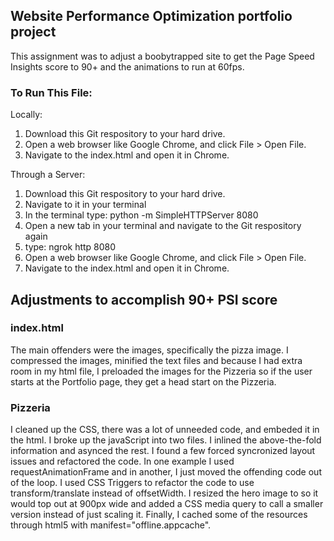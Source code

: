 ## Website Performance Optimization portfolio project
This assignment was to adjust a boobytrapped site to get the Page Speed Insights score to 90+ and the animations to run at 60fps.

### To Run This File:
Locally:
1. Download this Git respository to your hard drive.
2. Open a web browser like Google Chrome, and click File > Open File.
3. Navigate to the index.html and open it in Chrome. 

Through a Server: 
1. Download this Git respository to your hard drive. 
2. Navigate to it in your terminal
3. In the terminal type: python -m SimpleHTTPServer 8080
4. Open a new tab in your terminal and navigate to the Git respository again
5. type: ngrok http 8080
6. Open a web browser like Google Chrome, and click File > Open File. 
7. Navigate to the index.html and open it in Chrome. 


## Adjustments to accomplish 90+ PSI score

### index.html
The main offenders were the images, specifically the pizza image. I compressed the images, minified the text files and because I had extra room in my html file, I preloaded the images for the Pizzeria so if the user starts at the Portfolio page, they get a head start on the Pizzeria.

### Pizzeria
I cleaned up the CSS, there was a lot of unneeded code, and embeded it in the html. I broke up the javaScript into two files. I inlined the above-the-fold information and asynced the rest. I found a few forced syncronized layout issues and refactored the code. In one example I used requestAnimationFrame and in another, I just moved the offending code out of the loop. I used CSS Triggers to refactor the code to use transform/translate instead of offsetWidth. I resized the hero image to so it would top out at 900px wide and added a CSS media query to call a smaller version instead of just scaling it. Finally, I cached some of the resources through html5 with manifest="offline.appcache".
